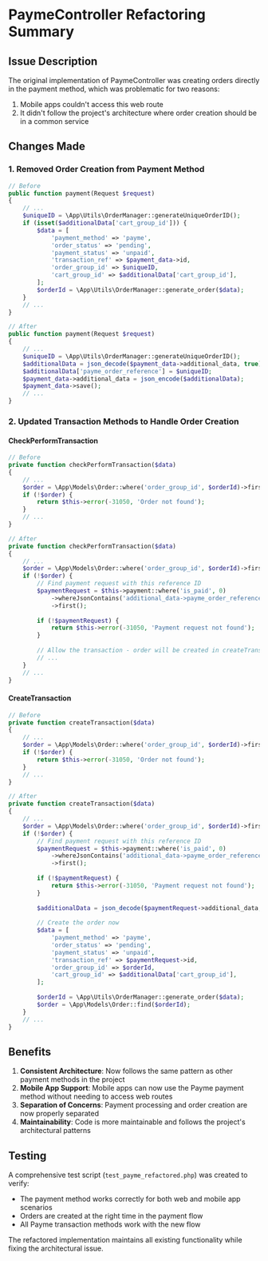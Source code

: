# PaymeController Refactoring Summary

## Issue Description
The original implementation of PaymeController was creating orders directly in the payment method, which was problematic for two reasons:
1. Mobile apps couldn't access this web route
2. It didn't follow the project's architecture where order creation should be in a common service

## Changes Made

### 1. Removed Order Creation from Payment Method
```php
// Before
public function payment(Request $request)
{
    // ...
    $uniqueID = \App\Utils\OrderManager::generateUniqueOrderID();
    if (isset($additionalData['cart_group_id'])) {
        $data = [
            'payment_method' => 'payme',
            'order_status' => 'pending',
            'payment_status' => 'unpaid',
            'transaction_ref' => $payment_data->id,
            'order_group_id' => $uniqueID,
            'cart_group_id' => $additionalData['cart_group_id'],
        ];
        $orderId = \App\Utils\OrderManager::generate_order($data);
    }
    // ...
}

// After
public function payment(Request $request)
{
    // ...
    $uniqueID = \App\Utils\OrderManager::generateUniqueOrderID();
    $additionalData = json_decode($payment_data->additional_data, true);
    $additionalData['payme_order_reference'] = $uniqueID;
    $payment_data->additional_data = json_encode($additionalData);
    $payment_data->save();
    // ...
}
```

### 2. Updated Transaction Methods to Handle Order Creation

#### CheckPerformTransaction
```php
// Before
private function checkPerformTransaction($data)
{
    // ...
    $order = \App\Models\Order::where('order_group_id', $orderId)->first();
    if (!$order) {
        return $this->error(-31050, 'Order not found');
    }
    // ...
}

// After
private function checkPerformTransaction($data)
{
    // ...
    $order = \App\Models\Order::where('order_group_id', $orderId)->first();
    if (!$order) {
        // Find payment request with this reference ID
        $paymentRequest = $this->payment::where('is_paid', 0)
            ->whereJsonContains('additional_data->payme_order_reference', $orderId)
            ->first();
            
        if (!$paymentRequest) {
            return $this->error(-31050, 'Payment request not found');
        }
        
        // Allow the transaction - order will be created in createTransaction
        // ...
    }
    // ...
}
```

#### CreateTransaction
```php
// Before
private function createTransaction($data)
{
    // ...
    $order = \App\Models\Order::where('order_group_id', $orderId)->first();
    if (!$order) {
        return $this->error(-31050, 'Order not found');
    }
    // ...
}

// After
private function createTransaction($data)
{
    // ...
    $order = \App\Models\Order::where('order_group_id', $orderId)->first();
    if (!$order) {
        // Find payment request with this reference ID
        $paymentRequest = $this->payment::where('is_paid', 0)
            ->whereJsonContains('additional_data->payme_order_reference', $orderId)
            ->first();
            
        if (!$paymentRequest) {
            return $this->error(-31050, 'Payment request not found');
        }
        
        $additionalData = json_decode($paymentRequest->additional_data, true);
        
        // Create the order now
        $data = [
            'payment_method' => 'payme',
            'order_status' => 'pending',
            'payment_status' => 'unpaid',
            'transaction_ref' => $paymentRequest->id,
            'order_group_id' => $orderId,
            'cart_group_id' => $additionalData['cart_group_id'],
        ];
        
        $orderId = \App\Utils\OrderManager::generate_order($data);
        $order = \App\Models\Order::find($orderId);
    }
    // ...
}
```

## Benefits

1. **Consistent Architecture**: Now follows the same pattern as other payment methods in the project
2. **Mobile App Support**: Mobile apps can now use the Payme payment method without needing to access web routes
3. **Separation of Concerns**: Payment processing and order creation are now properly separated
4. **Maintainability**: Code is more maintainable and follows the project's architectural patterns

## Testing

A comprehensive test script (`test_payme_refactored.php`) was created to verify:
- The payment method works correctly for both web and mobile app scenarios
- Orders are created at the right time in the payment flow
- All Payme transaction methods work with the new flow

The refactored implementation maintains all existing functionality while fixing the architectural issue.
